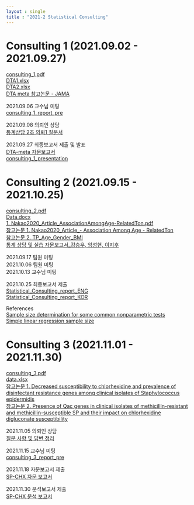 ```yaml
---
layout : single
title : "2021-2 Statistical Consulting"
---
```


# Consulting 1 (2021.09.02 - 2021.09.27)

[consulting_1.pdf](https://github.com/dahye6709/dahye6709.github.io/files/7813177/consulting_1.pdf)\
[DTA1.xlsx](https://github.com/dahye6709/dahye6709.github.io/files/7813192/DTA1.xlsx)\
[DTA2.xlsx](https://github.com/dahye6709/dahye6709.github.io/files/7813193/DTA2.xlsx)\
[DTA meta 참고논문 - JAMA](https://github.com/dahye6709/dahye6709.github.io/files/7813178/DTA.meta.-.JAMA.pdf)

2021.09.06 교수님 미팅 \
[consulting_1_report_pre](https://github.com/dahye6709/dahye6709.github.io/files/7813181/consulting_1_report_pre.pdf)

2021.09.08 의뢰인 상담 \
[통계상담 2조 의뢰1 질문서](https://github.com/dahye6709/dahye6709.github.io/files/7813235/2.1.pdf)

2021.09.27 최종보고서 제출 및 발표 \
[DTA-meta 자문보고서](https://github.com/dahye6709/dahye6709.github.io/files/7813187/DTA-meta.pdf)\
[consulting_1_presentation](https://github.com/dahye6709/dahye6709.github.io/files/7813287/consulting_1_presentation.pdf)


# Consulting 2 (2021.09.15 - 2021.10.25)

[consulting_2.pdf](https://github.com/dahye6709/dahye6709.github.io/files/7813291/consulting_2.pdf)\
[Data.docx](https://github.com/dahye6709/dahye6709.github.io/files/7813292/Data.docx)\
[1. Nakao2020_Article_AssociationAmongAge-RelatedTon.pdf](https://github.com/dahye6709/dahye6709.github.io/files/7819760/1.Nakao2020_Article_AssociationAmongAge-RelatedTon.pdf)
\
[참고논문 1. Nakao2020_Article_- Association Among Age - RelatedTon](https://github.com/dahye6709/dahye6709.github.io/files/7813490/1.Nakao2020_Article_AssociationAmongAge-RelatedTon.pdf)\
[참고논문 2. TP_Age_Gender_BMI](https://github.com/dahye6709/dahye6709.github.io/files/7813295/4.TP_Age_Gender_BMI.pdf)\
[통계 상담 및 실습 자문보고서_강승우, 임성현, 이지후](https://github.com/dahye6709/dahye6709.github.io/files/7813301/_.pdf)

2021.09.17 팀원 미팅 \
2021.10.06 팀원 미팅 \
2021.10.13 교수님 미팅 

2021.10.25 최종보고서 제출 \
[Statistical_Consulting_report_ENG](https://github.com/dahye6709/dahye6709.github.io/files/7813305/Statistical_Consulting_report_ENG.pdf)\
[Statistical_Consulting_report_KOR](https://github.com/dahye6709/dahye6709.github.io/files/7813306/Statistical_Consulting_report_KOR.pdf)

References \
[Sample size determination for some common nonparametric tests](https://github.com/dahye6709/dahye6709.github.io/files/7813311/Sample.size.determination.for.some.common.nonparametric.tests.pdf)\
[Simple linear regression sample size](https://github.com/dahye6709/dahye6709.github.io/files/7813313/Simple.linear.regression.sample.size.pdf)


# Consulting 3 (2021.11.01 - 2021.11.30)

[consulting_3.pdf](https://github.com/dahye6709/dahye6709.github.io/files/7813362/consulting_3.pdf)\
[data.xlsx](https://github.com/dahye6709/dahye6709.github.io/files/7813363/data.xlsx)\
[참고논문 1. Decreased susceptibility to chlorhexidine and prevalence of disinfectant resistance genes among clinical isolates of Staphylococcus epidermidis](https://github.com/dahye6709/dahye6709.github.io/files/7813364/Decreased.susceptibility.to.chlorhexidine.and.prevalence.of.disinfectant.resistance.genes.among.clinical.isolates.of.Staphylococcus.epidermidis.pdf)\
[참고논문 2. Presence of Qac genes in clinical isolates of methicillin-resistant and methicillin-susceptible SP and their impact on chlorhexidine digluconate susceptibility](https://github.com/dahye6709/dahye6709.github.io/files/7813366/Presence.of.Qac.genes.in.clinical.isolates.of.methicillin-resistant.and.methicillin-susceptible.SP.and.their.impact.on.chlorhexidine.digluconate.susceptibility.pdf)

2021.11.05 의뢰인 상담 \
[질문 사항 및 답변 정리](https://github.com/dahye6709/dahye6709.github.io/files/7813372/default.docx)

2021.11.15 교수님 미팅 \
[consulting_3_report_pre](https://github.com/dahye6709/dahye6709.github.io/files/7813375/consulting_3_report_pre.pdf)

2021.11.18 자문보고서 제출 \
[SP-CHX 자문 보고서](https://github.com/dahye6709/dahye6709.github.io/files/7813406/SP-CHX.pdf)

2021.11.30 분석보고서 제출 \
[SP-CHX 분석 보고서](https://github.com/dahye6709/dahye6709.github.io/files/7813432/SP-CHX.pdf)


